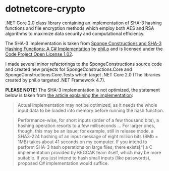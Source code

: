 # dotnetcore-crypto
.NET Core 2.0 class library containing an implementation of SHA-3 hashing functions and file encryption methods which employ both AES and RSA algorithms to maximize data security and computational efficiency.

The SHA-3 implementation is taken from [Sponge Constructions and SHA-3 Hashing Functions: A C# Implementation](https://www.codeproject.com/Articles/1227359/Sponge-Constructions-and-SHA-Hashing-Functions-a) by [phil.o](https://www.codeproject.com/script/Membership/View.aspx?mid=891197) and is licensed under the [Code Project Open License 1.02](http://www.codeproject.com/info/cpol10.aspx).

I made several minor refactorings to the SpongeConstructions source code and created new projects for SpongeConstructions.Core and SpongeConstructions.Core.Tests which target .NET Core 2.0 (The libraries created by phil.o targeted .NET Framework 4.7). 

**PLEASE NOTE!** The SHA-3 implementation is not optimized, the statement below is taken from [the article explaining the implementation](https://www.codeproject.com/Articles/1227359/Sponge-Constructions-and-SHA-Hashing-Functions-a):

> Actual implementation may not be optimized, as it needs the whole input data to be loaded into memory before running the hash function.

> Performance-wise, for short inputs (order of a few thousand bits), a hashing operation resorts to a few milliseconds ... For larger ones, though, this may be an issue; for example, still in release mode, a SHA3-224 hashing of an input message of eight million bits (8Mb = 1MB) takes about 41 seconds on my computer. If you intend to perform SHA-3 hash operations on large files, there exists[^] a C implementation provided by KECCAK team itself, which may be more suitable. If you just intend to hash small inputs (like passwords), proposed C# implementation would suffice.
